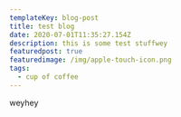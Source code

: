 ```yaml
---
templateKey: blog-post
title: test blog
date: 2020-07-01T11:35:27.154Z
description: this is some test stuffwey
featuredpost: true
featuredimage: /img/apple-touch-icon.png
tags:
  - cup of coffee
---
```

weyhey